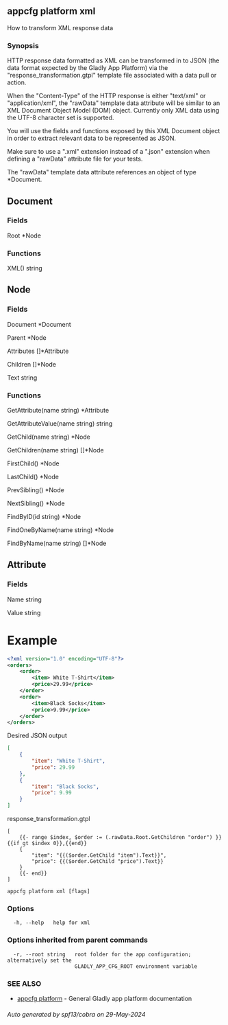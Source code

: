 ## appcfg platform xml

How to transform XML response data

### Synopsis

HTTP response data formatted as XML can be transformed in to JSON (the data
format expected by the Gladly App Platform) via the "response_transformation.gtpl"
template file associated with a data pull or action.

When the "Content-Type" of the HTTP response is either "text/xml" or
"application/xml", the "rawData" template data attribute will be similar
to an XML Document Object Model (DOM) object. Currently only XML data
using the UTF-8 character set is supported.

You will use the fields and functions exposed by this XML Document object in
order to extract relevant data to be represented as JSON.

Make sure to use a ".xml" extension instead of a ".json" extension when
defining a "rawData" attribute file for your tests.

The "rawData" template data attribute references an object of type *Document.

## Document

### Fields

Root        *Node

### Functions

XML() string

## Node

### Fields

Document    *Document

Parent      *Node

Attributes  []*Attribute

Children    []*Node

Text string

### Functions

GetAttribute(name string) *Attribute

GetAttributeValue(name string) string

GetChild(name string) *Node

GetChildren(name string) []*Node

FirstChild() *Node

LastChild() *Node

PrevSibling() *Node

NextSibling() *Node

FindByID(id string) *Node

FindOneByName(name string) *Node

FindByName(name string) []*Node

## Attribute

### Fields

Name        string

Value       string

# Example

``` XML
<?xml version="1.0" encoding="UTF-8"?>
<orders>
    <order>
        <item> White T-Shirt</item>
        <price>29.99</price>
    </order>
    <order>
        <item>Black Socks</item>
        <price>9.99</price>
    </order>
</orders>
```

Desired JSON output

``` JSON
[
    {
        "item": "White T-Shirt",
        "price": 29.99
    },
    {
        "item": "Black Socks",
        "price": 9.99
    }
]
```

response_transformation.gtpl

```
[
    {{- range $index, $order := (.rawData.Root.GetChildren "order") }}{{if gt $index 0}},{{end}}
    {
        "item": "{{($order.GetChild "item").Text}}",
        "price": {{($order.GetChild "price").Text}}
    }
    {{- end}}
]
```


```
appcfg platform xml [flags]
```

### Options

```
  -h, --help   help for xml
```

### Options inherited from parent commands

```
  -r, --root string   root folder for the app configuration; alternatively set the
                      GLADLY_APP_CFG_ROOT environment variable
```

### SEE ALSO

* [appcfg platform](appcfg_platform.md)	 - General Gladly app platform documentation

###### Auto generated by spf13/cobra on 29-May-2024
